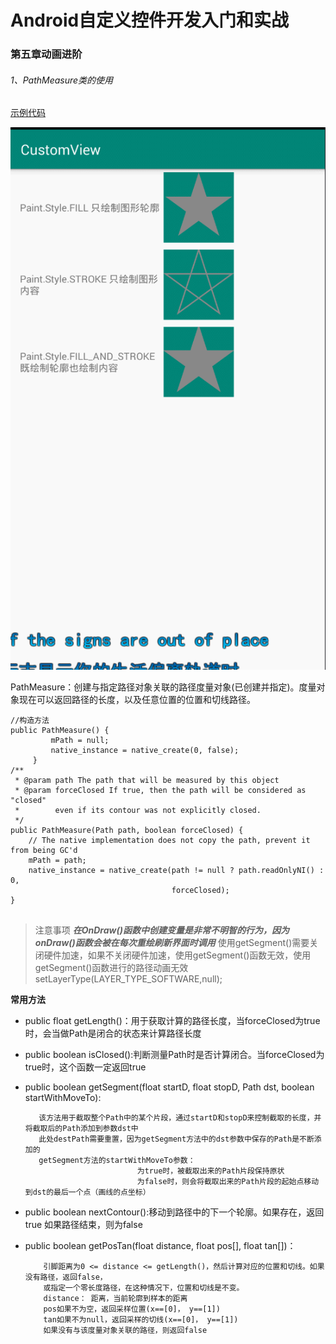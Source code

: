 # Android自定义控件开发入门和实战
### 第五章动画进阶
###### 1、PathMeasure类的使用
[示例代码](../fly/rotate/com/animator/AnimatorPathMeasureExample.java)

![示例Gif图片](../../../../images/AnimatorPathMeasureExample01.gif)

 PathMeasure：创建与指定路径对象关联的路径度量对象(已创建并指定)。度量对象现在可以返回路径的长度，以及任意位置的位置和切线路径。
```
//构造方法
public PathMeasure() {
         mPath = null;
         native_instance = native_create(0, false);
     }
/**
 * @param path The path that will be measured by this object
 * @param forceClosed If true, then the path will be considered as "closed"
 *        even if its contour was not explicitly closed.
 */
public PathMeasure(Path path, boolean forceClosed) {
    // The native implementation does not copy the path, prevent it from being GC'd
    mPath = path;
    native_instance = native_create(path != null ? path.readOnlyNI() : 0,
                                    forceClosed);
}
     
```

> 注意事项
> ***在OnDraw()函数中创建变量是非常不明智的行为，因为onDraw()函数会被在每次重绘刷新界面时调用***
>  使用getSegment()需要关闭硬件加速，如果不关闭硬件加速，使用getSegment()函数无效，使用getSegment()函数进行的路径动画无效
>         setLayerType(LAYER_TYPE_SOFTWARE,null);

**常用方法**
* public float getLength()：用于获取计算的路径长度，当forceClosed为true时，会当做Path是闭合的状态来计算路径长度
* public boolean isClosed():判断测量Path时是否计算闭合。当forceClosed为true时，这个函数一定返回true
* public boolean getSegment(float startD, float stopD, Path dst, boolean startWithMoveTo):

         该方法用于截取整个Path中的某个片段，通过startD和stopD来控制截取的长度，并将截取后的Path添加到参数dst中
         此处destPath需要重置，因为getSegment方法中的dst参数中保存的Path是不断添加的
         getSegment方法的startWithMoveTo参数：
                               为true时，被截取出来的Path片段保持原状
                               为false时，则会将截取出来的Path片段的起始点移动到dst的最后一个点（画线的点坐标）
* public boolean nextContour():移动到路径中的下一个轮廓。如果存在，返回true 如果路径结束，则为false
* public boolean getPosTan(float distance, float pos[], float tan[])：

          引脚距离为0 <= distance <= getLength()，然后计算对应的位置和切线。如果没有路径，返回false，
          或指定一个零长度路径，在这种情况下，位置和切线是不变。
          distance： 距离，当前轮廓到样本的距离
          pos如果不为空，返回采样位置(x==[0]， y==[1])
          tan如果不为null，返回采样的切线(x==[0]， y==[1])
          如果没有与该度量对象关联的路径，则返回false

